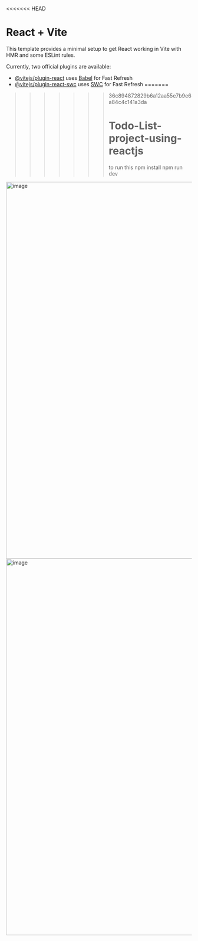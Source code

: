 <<<<<<< HEAD
# React + Vite

This template provides a minimal setup to get React working in Vite with HMR and some ESLint rules.

Currently, two official plugins are available:

- [@vitejs/plugin-react](https://github.com/vitejs/vite-plugin-react/blob/main/packages/plugin-react/README.md) uses [Babel](https://babeljs.io/) for Fast Refresh
- [@vitejs/plugin-react-swc](https://github.com/vitejs/vite-plugin-react-swc) uses [SWC](https://swc.rs/) for Fast Refresh
=======

>>>>>>> 36c894872829b6a12aa55e7b9e6a84c4c141a3da
>>>>>>> # Todo-List-project-using-reactjs
>>>>>>> to run this
>>>>>>> npm install
>>>>>>> npm run dev
<img width="1905" height="1020" alt="image" src="https://github.com/user-attachments/assets/1d679f46-0486-4c28-afac-f2b465691383" />
<img width="1910" height="1019" alt="image" src="https://github.com/user-attachments/assets/b53458f3-5de3-43a6-837b-2e62b01bb684" />



